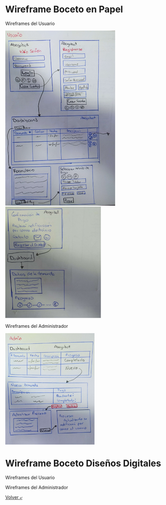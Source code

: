 # Wireframe Boceto en Papel

Wireframes del Usuario

<img src="../images/abogabot1.jpg" alt="WireframeUsuario" height="550">

<img src="../images/abogabot2.jpg" alt="WireframeUsuario" height="350">

Wireframes del Administrador

<img src="../images/abogabot3.jpg" alt="WireframeAdmin" height="350">

# Wireframe Boceto Diseños Digitales

Wireframes del Usuario

Wireframes del Administrador

[Volver &ldca;](/Front/Practica1/README.md "Regresar a página anterior")